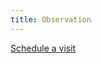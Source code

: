 ```yaml
---
title: Observation
---
```


<a href="https://www.legup.care/seattle/ballard/daycare/lighthouse-montessori/tour"> Schedule a visit </a>
